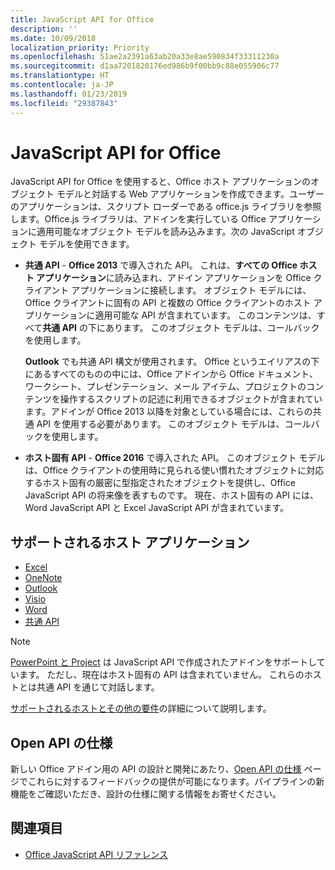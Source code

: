 ```yaml
---
title: JavaScript API for Office
description: ''
ms.date: 10/09/2018
localization_priority: Priority
ms.openlocfilehash: 51ae2a2391a63ab20a33e8ae590834f33311230a
ms.sourcegitcommit: d1aa7201820176ed986b9f00bb9c88e055906c77
ms.translationtype: HT
ms.contentlocale: ja-JP
ms.lasthandoff: 01/23/2019
ms.locfileid: "29387843"
---
```

# <a name="javascript-api-for-office"></a>JavaScript API for Office

JavaScript API for Office を使用すると、Office ホスト アプリケーションのオブジェクト モデルと対話する Web アプリケーションを作成できます。ユーザーのアプリケーションは、スクリプト ローダーである office.js ライブラリを参照します。Office.js ライブラリは、アドインを実行している Office アプリケーションに適用可能なオブジェクト モデルを読み込みます。次の JavaScript オブジェクト モデルを使用できます。

- **共通 API** - **Office 2013** で導入された API。 これは、**すべての Office ホスト アプリケーション**に読み込まれ、アドイン アプリケーションを Office クライアント アプリケーションに接続します。 オブジェクト モデルには、Office クライアントに固有の API と複数の Office クライアントのホスト アプリケーションに適用可能な API が含まれています。 このコンテンツは、すべて**共通 API** の下にあります。 このオブジェクト モデルは、コールバックを使用します。 

  **Outlook** でも共通 API 構文が使用されます。 Office というエイリアスの下にあるすべてのものの中には、Office アドインから Office ドキュメント、ワークシート、プレゼンテーション、メール アイテム、プロジェクトのコンテンツを操作するスクリプトの記述に利用できるオブジェクトが含まれています。アドインが Office 2013 以降を対象としている場合には、これらの共通 API を使用する必要があります。 このオブジェクト モデルは、コールバックを使用します。

- **ホスト固有 API** - **Office 2016** で導入された API。 このオブジェクト モデルは、Office クライアントの使用時に見られる使い慣れたオブジェクトに対応するホスト固有の厳密に型指定されたオブジェクトを提供し、Office JavaScript API の将来像を表すものです。 現在、ホスト固有の API には、Word JavaScript API と Excel JavaScript API が含まれています。

## <a name="supported-host-applications"></a>サポートされるホスト アプリケーション

- [Excel](overview/excel-add-ins-reference-overview.md)
- [OneNote](overview/onenote-add-ins-javascript-reference.md)
- [Outlook](requirement-sets/outlook-api-requirement-sets.md)
- [Visio](overview/visio-javascript-reference-overview.md)
- [Word](overview/word-add-ins-reference-overview.md)
- [共通 API](requirement-sets/office-add-in-requirement-sets.md)

> [!NOTE] 
> [PowerPoint と Project](requirement-sets/powerpoint-and-project-note.md) は JavaScript API で作成されたアドインをサポートしています。 ただし、現在はホスト固有の API は含まれていません。 これらのホストとは共通 API を通じて対話します。

[サポートされるホストとその他の要件](../concepts/requirements-for-running-office-add-ins.md)の詳細について説明します。

## <a name="open-api-specifications"></a>Open API の仕様

新しい Office アドイン用の API の設計と開発にあたり、[Open API の仕様](openspec.md) ページでこれらに対するフィードバックの提供が可能になります。パイプラインの新機能をご確認いただき、設計の仕様に関する情報をお寄せください。

## <a name="see-also"></a>関連項目

- [Office JavaScript API リファレンス](https://docs.microsoft.com/javascript/api/overview/office)
